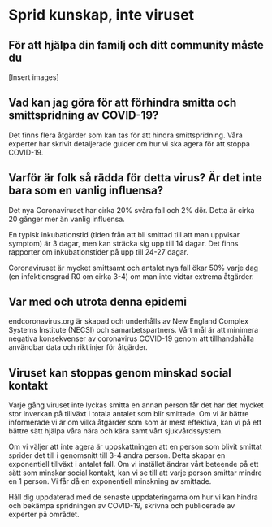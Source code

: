 # Sprid kunskap, inte viruset

## För att hjälpa din familj och ditt community måste du
[Insert images]

## Vad kan jag göra för att förhindra smitta och smittspridning av COVID-19?
Det finns flera åtgärder som kan tas för att hindra smittspridning. Våra experter har skrivit detaljerade guider om hur vi ska agera för att stoppa COVID-19.

## Varför är folk så rädda för detta virus? Är det inte bara som en vanlig influensa?
Det nya Coronaviruset har cirka 20% svåra fall och 2% dör. Detta är cirka 20 gånger mer än vanlig influensa.

En typisk inkubationstid (tiden från att bli smittad till att man uppvisar symptom) är 3 dagar, men kan sträcka sig upp till 14 dagar. Det finns rapporter om inkubationstider på upp till 24-27 dagar.

Coronaviruset är mycket smittsamt och antalet nya fall ökar 50% varje dag (en infektionsgrad R0 om cirka 3-4) om man inte vidtar extrema åtgärder.

## Var med och utrota denna epidemi
endcoronavirus.org är skapad och underhålls av New England Complex Systems Institute (NECSI) och samarbetspartners. Vårt mål är att minimera negativa konsekvenser av coronavirus COVID-19 genom att tillhandahålla användbar data och riktlinjer för åtgärder.

## Viruset kan stoppas genom minskad social kontakt
Varje gång viruset inte lyckas smitta en annan person får det har det mycket stor inverkan på tillväxt i totala antalet som blir smittade. Om vi är bättre informerade vi är om vilka åtgärder som som är mest effektiva, kan vi på ett bättre sätt hjälpa våra nära och kära samt vårt sjukvårdssystem.

Om vi väljer att inte agera är uppskattningen att en person som blivit smittat sprider det till i genomsnitt till 3-4 andra person. Detta skapar en exponentiell tillväxt i antalet fall. Om vi instället ändrar vårt beteende på ett sätt som minskar social kontakt, kan vi se till att varje person smittar mindre en 1 person. Vi får då en exponentiell minskning av smittade.

Håll dig uppdaterad med de senaste uppdateringarna om hur vi kan hindra och bekämpa spridningen av COVID-19, skrivna och publicerade av experter på området.